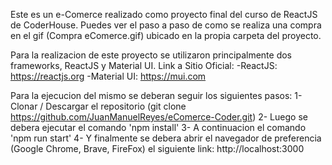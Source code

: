Este es un e-Comerce realizado como proyecto final del curso de ReactJS de CoderHouse.
Puedes ver el paso a paso de como se realiza una compra en el gif (Compra eComerce.gif) 
ubicado en la propia carpeta del proyecto.

Para la realizacion de este proyecto se utilizaron principalmente dos frameworks,
ReactJS y Material UI.
Link a Sitio Oficial:
    -ReactJS: https://reactjs.org
    -Material UI: https://mui.com

Para la ejecucion del mismo se deberan seguir los siguientes pasos:
    1- Clonar / Descargar el repositorio (git clone https://github.com/JuanManuelReyes/eComerce-Coder.git)
    2- Luego se debera ejecutar el comando 'npm install'
    3- A continuacion el comando 'npm run start'
    4- Y finalmente se debera abrir el navegador de preferencia (Google Chrome, Brave, FireFox) el siguiente link:
        http://localhost:3000